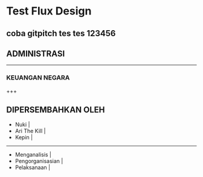 # Test Flux Design

coba gitpitch
tes tes
123456
---
## ADMINISTRASI
---
### KEUANGAN NEGARA
+++
## DIPERSEMBAHKAN OLEH
- Nuki |
- Ari The Kill |
- Kepin |
---
- Menganalisis |
- Pengorganisasian |
- Pelaksanaan |
